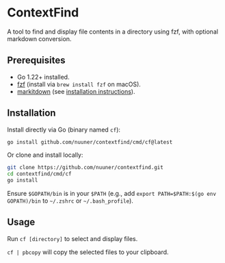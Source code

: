# ContextFind

A tool to find and display file contents in a directory using fzf, with optional markdown conversion.

## Prerequisites

- Go 1.22+ installed.
- [fzf](https://github.com/junegunn/fzf) (install via `brew install fzf` on macOS).
- [markitdown](https://github.com/microsoft/markitdown) (see [installation instructions](https://github.com/microsoft/markitdown#installation)).

## Installation

Install directly via Go (binary named `cf`):

```bash
go install github.com/nuuner/contextfind/cmd/cf@latest
```

Or clone and install locally:

```bash
git clone https://github.com/nuuner/contextfind.git
cd contextfind/cmd/cf
go install
```

Ensure `$GOPATH/bin` is in your `$PATH` (e.g., add `export PATH=$PATH:$(go env GOPATH)/bin` to `~/.zshrc` or `~/.bash_profile`).

## Usage

Run `cf [directory]` to select and display files.

`cf | pbcopy` will copy the selected files to your clipboard.
